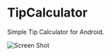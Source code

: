 # TipCalculator
Simple Tip Calculator for Android.

![Screen Shot](https://github.com/jryantap/TipCalculator/blob/master/Screenshot_1520804469.png)
